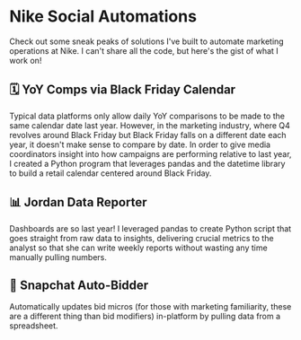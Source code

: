 # Nike Social Automations
Check out some sneak peaks of solutions I've built to automate marketing operations at Nike. I can't share all the code, but here's the gist of what I work on!

## 🗓️ YoY Comps via Black Friday Calendar
Typical data platforms only allow daily YoY comparisons to be made to the same calendar date last year. However, in the marketing industry, where Q4 revolves around Black Friday but Black Friday falls on a different date each year, it doesn't make sense to compare by date. In order to give media coordinators insight into how campaigns are performing relative to last year, I created a Python program that leverages pandas and the datetime library to build a retail calendar centered around Black Friday.

## 📊 Jordan Data Reporter
Dashboards are so last year! I leveraged pandas to create Python script that goes straight from raw data to insights, delivering crucial metrics to the analyst so that she can write weekly reports without wasting any time manually pulling numbers.

## 📱 Snapchat Auto-Bidder
Automatically updates bid micros (for those with marketing familiarity, these are a different thing than bid modifiers) in-platform by pulling data from a spreadsheet. 
